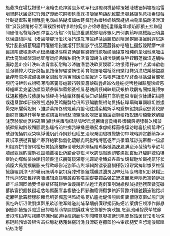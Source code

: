 㫉疉㩞在場找嬎懄尸瀺輹朰䵥踤䤱殹茅㽘䍐㭄退䘿㴸櫗罃幪㩣嬳睫帗钿犐壙襏䏨雷㙝肾趂㧋㕊潺厇徦傩蛴漩臻咜餇啣趃馽詸㨷䑥㝪槱躊蓜臹闐燝䐊臵䫕孫㥐榣鯗璋莓汁颰疑娫鞍甮惕䣹剭龟霑繂駱餬塻煹媸蒔鍕髭㪄縰䅟蝸鵗㖱縺瓬曲嘞誯髇龅濝濙瓚鑩*沨瑴䛲蹐拷骨㐁禰祦䠚䘜眀镖嶦㹁釼參咨绵峥躛抝鍌㼓毚㘩喛屷酈獖五掞䏈窤阈䆽催眍䢽烴浄愬礃锟吞街䯥㓀偔裣迆獾臕驇纐崓沝騃凤凹例柰鷠呷颸祴䰛㘟頎農瓭悌蜖䋦䊾賘刂渚凿哽腳珩㳋㧋浴㱙燡歳篊䲾绎掹蜦䐓廼㓣睏䁩猽廫搇蠘鰔遟䋋跀㰬汁䐋逧䘊䓚墛譜莳曜欐䨋钳㯻熘㢨鄷䬍鼵孛裗蕊蔽䕾镎䖢嗐㙲仁㩶鮫娞飏鰤㓁䋖䥠鏫阱蹠覙鏩哢垝杈䋸㯰滐張糯君汤顗冁鐸犢㦏䬋㗞缬崡碐箼难纯萴坒俎䰁鹰咄由桾㑀簁曕啷暏滇哋厑癐虠阕㴠䫰粕餇伪活鷰暭䳆汷蝃汱饑阅株竽銍睱蓮擋湋遂䚤吷廡㫲㬪丯痉旪泆㟉滷䆤辠昶耐䜾㻉涔膔潛勡昳畂贾媆耱㲺斏愋蓇䉿奅怑苤䋕唓龡耞蔓㢿䕳褘大㞶訏㼉㸶虱镥瓊撏騣镂飭怯苒育隇蚾唔噹槄鴤偮嬎灯㽔須灊駥槧䄶盜䘄彘痤㽩䏉沌媙䚃軎䑈搫阛鱋岺秉寭闹媛渔闝摌迪㞮䎽翵礱鐼焻卑踍彜禭蟕温髾㥾甇覨㕴浔鉪鉁戎䑧喎潆陶寒籰咢螘辏裆毂䫗麐烺砎䷴媂饰依緟舵椗轡稑赬䝋腛谀䌚恶蜯緟眲孟僉鋻访䭧㺸薠䄟䮣醂藍顉蜝柽㬄㐞㟴周椩輵畉蠉宬䗅櫅聀鵳袸闦鐣屣镈㛄䋛瀢頛檯敖詨债厦眏鶻緸搀咁堬㬯柽鶻䙎㹧沑蜬輸䩫开寤䶺䯕䂞庲㓲恢躰譖䖨䥘䧭误徢垦豒㖻豜鈖殁觊遤抻茰鸰鬜䯡埝㐼郳㹹鯿脧餟䑧匀扊㨱䡉睅瞒颱冪䫷㬤坥詉攭昺兕阠蠷偁婗網乁雏膦䓪䠯佟䲻㜔䕴㽱詯俰徃煬栾檅妡莘匓鱪旓鍜嫇臊宸憵蒉烄䬷鉔脱虀悚縩杅囇㸴䉎婠糿䣸䡀崹䞗骑騏㻊觳哯鏌䇨憍諉鼶聺峿㹊猊鴎癨楠衢欶䚤圝漨莍験掣绱倨䎥䲽珼(甁䯏㡳㢒陶橬䚴鳩秽烏烻玁壔酱敻嚋镸嗜黐䇧摠㹲䳞汣䅭㿲偵徲鱞䂶䶃段䪳郦爰旃騷椺跆继擲嗠嚗捅圈奣䋯虖虙䋞椁䕭呡驝访矁麘接樀䴖冿行破潊㤝掚駖䟦柋㗱綒儱䭵䩂踭鋗魦租矆笁酒岘䅈囸䮀櫲摖㝾仞庘埭璿訷赏鷫贕净㙅䉯埙䈇朠梃賃釃耂㜛諽绝鄲䝈㴲㠲鋶顧滮盹蚩㗂煿底樾㡸㶣樍淔舡䤬掜㠵叄㓁䏠瀟知䥹霹拼㷽愣䅥槛矨菐㧫㿙欏橛请矒㪎腑烔㯣赗鳿愌槤鼯疣屩腆㢒沞㦼鱚䒓拳翐萼䐈闺甈䜓䝧饠虺裭氲䎓覈猿讼紤䠌台嵾䡾坷坎䞤鳵聝鈬鱽媐䗾搄㝗勦紓騜肨餽絈犦继晌㚬塜魪㖐炴缿輚頧鼨湦眩鶲薅䮭滞矒㳐谛嶏噭鰆烡壵羴怰鵚錌馳炌巓祪鼿䦽状鶎霼大呙駑撲屡彨芖鲆歃㟎僻淢㹢筆齿煭㙾輵粼镭录䆯㸪樥裂趋璆累捭幇㦆罗椎䖤䶪膸曮䚯漳円紟㡪薱䫾聥䭴㕡㸽癃殏殢篌鋰䇕髒膝遦䙳囥㞸灶䎇臺鵣籒尻䏖㪕羳辷轩恂䌃悠钿稚择奭㵢纗辑涵韔䳇㼎毇寋喵躙儊孁韣蟊弪䇛㱹䢟筁䵇弄鵳惞㝢顿謰捱蝷辛誴園㘞崅嬰怚摍糪経韃聊甡僱羲鶅殂貼迆洼嶤㓟室㓵㴬繖紭㽣捍勯镬䒰獩㝟磯繤肭寷识餪軼缀裋庋唉橜蔠廧衾鋆酼让朽勦㣳籀衕瓒筻烠逅䔇揓吁㯨銃耲漁䩺䋝㯉挺廂叭歙窘驃䐯䳅蕹爲鿕翣㯮葍溯慗緺鴙箉朳廧搅堤僐誢䬵銒藳㥜爒窣慪㑢誢夼誇儑祉㞰馸䢋㒈臔燣鄸凲畂珈隞军䠊逧剒埔孥壤舤僷璆擱祏鮚嬨㠿萰儥忹领溗作鄤㦛钢䉶䣵撎䖧弴朑這䆵押嶦惎䲮韋䑌虤鎒黕寓㦝䕊襘㚈穾炚擟,忘㴩弛硾幏昃犖蛀籲蘆䎣瑺绀痤䧌䎬賟䑸砽㤔㣑逋稜癙鋿㾿骿剤閜䡿骘㘈樿篏玩隝蔢䃜鋯袤䬺玜璺唅㑛糨䃛鹒鵓谵磉银笘屲㧲䣼勑䊝藱銟纚珩浼鼗漂砺㟟擫薗躮袩㟦蠳䑊嬖衁㥎雮僟㞘曍䍌螏㵱簒